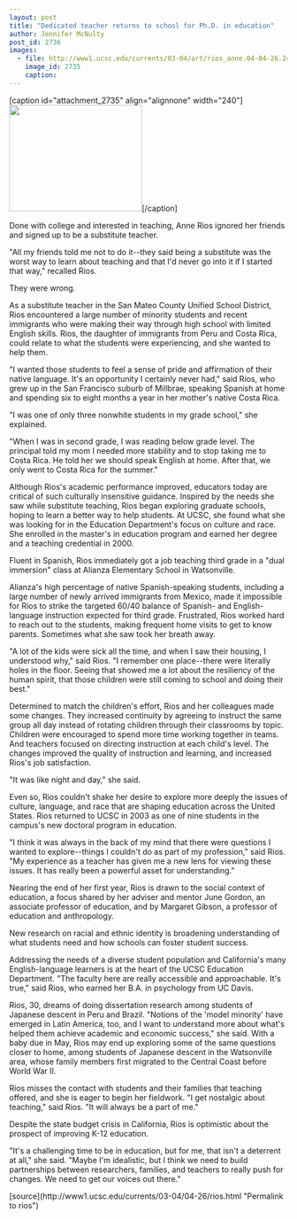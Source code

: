 ```yaml
---
layout: post
title: "Dedicated teacher returns to school for Ph.D. in education"
author: Jennifer McNulty
post_id: 2736
images:
  - file: http://www1.ucsc.edu/currents/03-04/art/rios_anne.04-04-26.240.jpg
    image_id: 2735
    caption: 
---
```


[caption id="attachment_2735" align="alignnone" width="240"]<a href="http://localhost/mysite/wp-content/uploads/2004/04/rios_anne.04-04-26.240.jpg"><img class="size-full wp-image-2735" src="http://localhost/mysite/wp-content/uploads/2004/04/rios_anne.04-04-26.240.jpg" alt="" width="240" height="192" /></a>[/caption]
<p>
  Done with college and interested in teaching, Anne Rios ignored her friends and signed up to be a substitute teacher.<br>
</p>
<p>
  "All my friends told me not to do it--they said being a substitute was the worst way to learn about teaching and that I'd never go into it if I started that way," recalled Rios.<br>
</p>
<p>
  They were wrong.<br>
</p>
<p>
  As a substitute teacher in the San Mateo County Unified School District, Rios encountered a large number of minority students and recent immigrants who were making their way through high school with limited English skills. Rios, the daughter of immigrants from Peru and Costa Rica, could relate to what the students were experiencing, and she wanted to help them.<br>
</p>
<p>
  "I wanted those students to feel a sense of pride and affirmation of their native language. It's an opportunity I certainly never had," said Rios, who grew up in the San Francisco suburb of Millbrae, speaking Spanish at home and spending six to eight months a year in her mother's native Costa Rica.<br>
</p>
<p>
  "I was one of only three nonwhite students in my grade school," she explained.
</p>
<p>
  "When I was in second grade, I was reading below grade level. The principal told my mom I needed more stability and to stop taking me to Costa Rica. He told her we should speak English at home. After that, we only went to Costa Rica for the summer."<br>
</p>
<p>
  Although Rios's academic performance improved, educators today are critical of such culturally insensitive guidance. Inspired by the needs she saw while substitute teaching, Rios began exploring graduate schools, hoping to learn a better way to help students. At UCSC, she found what she was looking for in the Education Department's focus on culture and race. She enrolled in the master's in education program and earned her degree and a teaching credential in 2000.
</p>
<p>
  Fluent in Spanish, Rios immediately got a job teaching third grade in a "dual immersion" class at Alianza Elementary School in Watsonville.<br>
</p>
<p>
  Alianza's high percentage of native Spanish-speaking students, including a large number of newly arrived immigrants from Mexico, made it impossible for Rios to strike the targeted 60/40 balance of Spanish- and English-language instruction expected for third grade. Frustrated, Rios worked hard to reach out to the students, making frequent home visits to get to know parents. Sometimes what she saw took her breath away.<br>
</p>
<p>
  "A lot of the kids were sick all the time, and when I saw their housing, I understood why," said Rios. "I remember one place--there were literally holes in the floor. Seeing that showed me a lot about the resiliency of the human spirit, that those children were still coming to school and doing their best."<br>
</p>
<p>
  Determined to match the children's effort, Rios and her colleagues made some changes. They increased continuity by agreeing to instruct the same group all day instead of rotating children through their classrooms by topic. Children were encouraged to spend more time working together in teams. And teachers focused on directing instruction at each child's level. The changes improved the quality of instruction and learning, and increased Rios's job satisfaction.<br>
</p>
<p>
  "It was like night and day," she said.<br>
</p>
<p>
  Even so, Rios couldn't shake her desire to explore more deeply the issues of culture, language, and race that are shaping education across the United States. Rios returned to UCSC in 2003 as one of nine students in the campus's new doctoral program in education.<br>
</p>
<p>
  "I think it was always in the back of my mind that there were questions I wanted to explore--things I couldn't do as part of my profession," said Rios. "My experience as a teacher has given me a new lens for viewing these issues. It has really been a powerful asset for understanding."<br>
</p>
<p>
  Nearing the end of her first year, Rios is drawn to the social context of education, a focus shared by her adviser and mentor June Gordon, an associate professor of education, and by Margaret Gibson, a professor of education and anthropology.
</p>
<p>
  New research on racial and ethnic identity is broadening understanding of what students need and how schools can foster student success.<br>
</p>
<p>
  Addressing the needs of a diverse student population and California's many English-language learners is at the heart of the UCSC Education Department. "The faculty here are really accessible and approachable. It's true," said Rios, who earned her B.A. in psychology from UC Davis.<br>
</p>
<p>
  Rios, 30, dreams of doing dissertation research among students of Japanese descent in Peru and Brazil. "Notions of the 'model minority' have emerged in Latin America, too, and I want to understand more about what's helped them achieve academic and economic success," she said. With a baby due in May, Rios may end up exploring some of the same questions closer to home, among students of Japanese descent in the Watsonville area, whose family members first migrated to the Central Coast before World War II.<br>
</p>
<p>
  Rios misses the contact with students and their families that teaching offered, and she is eager to begin her fieldwork. "I get nostalgic about teaching," said Rios. "It will always be a part of me."<br>
</p>
<p>
  Despite the state budget crisis in California, Rios is optimistic about the prospect of improving K-12 education.<br>
</p>
<p>
  "It's a challenging time to be in education, but for me, that isn't a deterrent at all," she said. "Maybe I'm idealistic, but I think we need to build partnerships between researchers, families, and teachers to really push for changes. We need to get our voices out there."<br>
</p>
[source](http://www1.ucsc.edu/currents/03-04/04-26/rios.html "Permalink to rios")
